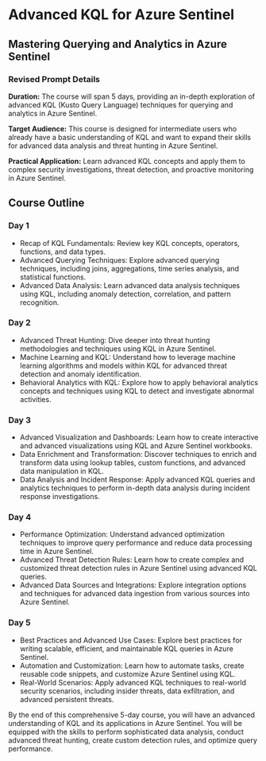# Advanced KQL for Azure Sentinel

## Mastering Querying and Analytics in Azure Sentinel

### Revised Prompt Details

**Duration:** The course will span 5 days, providing an in-depth exploration of advanced KQL (Kusto Query Language) techniques for querying and analytics in Azure Sentinel.

**Target Audience:** This course is designed for intermediate users who already have a basic understanding of KQL and want to expand their skills for advanced data analysis and threat hunting in Azure Sentinel.

**Practical Application:** Learn advanced KQL concepts and apply them to complex security investigations, threat detection, and proactive monitoring in Azure Sentinel.

## Course Outline

### Day 1

- Recap of KQL Fundamentals: Review key KQL concepts, operators, functions, and data types.
- Advanced Querying Techniques: Explore advanced querying techniques, including joins, aggregations, time series analysis, and statistical functions.
- Advanced Data Analysis: Learn advanced data analysis techniques using KQL, including anomaly detection, correlation, and pattern recognition.

### Day 2

- Advanced Threat Hunting: Dive deeper into threat hunting methodologies and techniques using KQL in Azure Sentinel.
- Machine Learning and KQL: Understand how to leverage machine learning algorithms and models within KQL for advanced threat detection and anomaly identification.
- Behavioral Analytics with KQL: Explore how to apply behavioral analytics concepts and techniques using KQL to detect and investigate abnormal activities.

### Day 3

- Advanced Visualization and Dashboards: Learn how to create interactive and advanced visualizations using KQL and Azure Sentinel workbooks.
- Data Enrichment and Transformation: Discover techniques to enrich and transform data using lookup tables, custom functions, and advanced data manipulation in KQL.
- Data Analysis and Incident Response: Apply advanced KQL queries and analytics techniques to perform in-depth data analysis during incident response investigations.

### Day 4

- Performance Optimization: Understand advanced optimization techniques to improve query performance and reduce data processing time in Azure Sentinel.
- Advanced Threat Detection Rules: Learn how to create complex and customized threat detection rules in Azure Sentinel using advanced KQL queries.
- Advanced Data Sources and Integrations: Explore integration options and techniques for advanced data ingestion from various sources into Azure Sentinel.

### Day 5

- Best Practices and Advanced Use Cases: Explore best practices for writing scalable, efficient, and maintainable KQL queries in Azure Sentinel.
- Automation and Customization: Learn how to automate tasks, create reusable code snippets, and customize Azure Sentinel using KQL.
- Real-World Scenarios: Apply advanced KQL techniques to real-world security scenarios, including insider threats, data exfiltration, and advanced persistent threats.

By the end of this comprehensive 5-day course, you will have an advanced understanding of KQL and its applications in Azure Sentinel. You will be equipped with the skills to perform sophisticated data analysis, conduct advanced threat hunting, create custom detection rules, and optimize query performance.
